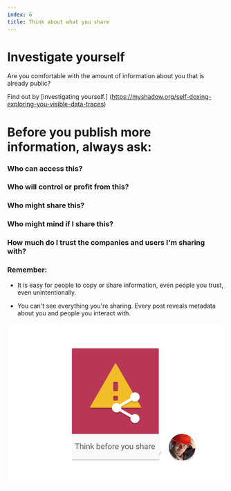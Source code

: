 ```yaml
---
index: 6
title: Think about what you share
---
```

# Investigate yourself

Are you comfortable with the amount of information about you that is already public? 

Find out by [investigating yourself.] (https://myshadow.org/self-doxing-exploring-you-visible-data-traces)

# Before you publish more information, always ask:  

### Who can access this?

### Who will control or profit from this?

### Who might share this?

### Who might mind if I share this?

### How much do I trust the companies and users I'm sharing with?

### Remember: 

*	It is easy for people to copy or share information, even people you trust, even unintentionally.

*	You can't see everything you're sharing. Every post reveals metadata about you and people you interact with. 







![image](socialb3.png)